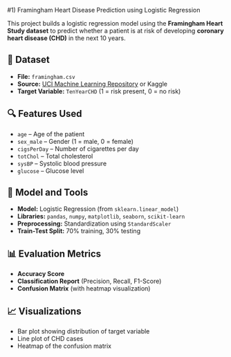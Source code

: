 #1) Framingham Heart Disease Prediction using Logistic Regression

This project builds a logistic regression model using the **Framingham Heart Study dataset** to predict whether a patient is at risk of developing **coronary heart disease (CHD)** in the next 10 years.

## 📁 Dataset

- **File:** `framingham.csv`
- **Source:** [UCI Machine Learning Repository](https://archive.ics.uci.edu/ml/datasets/Framingham+Heart+Study) or Kaggle
- **Target Variable:** `TenYearCHD` (1 = risk present, 0 = no risk)

## 🔍 Features Used

- `age` – Age of the patient
- `sex_male` – Gender (1 = male, 0 = female)
- `cigsPerDay` – Number of cigarettes per day
- `totChol` – Total cholesterol
- `sysBP` – Systolic blood pressure
- `glucose` – Glucose level

## 🧪 Model and Tools

- **Model:** Logistic Regression (from `sklearn.linear_model`)
- **Libraries:** `pandas`, `numpy`, `matplotlib`, `seaborn`, `scikit-learn`
- **Preprocessing:** Standardization using `StandardScaler`
- **Train-Test Split:** 70% training, 30% testing

## 📊 Evaluation Metrics

- **Accuracy Score**
- **Classification Report** (Precision, Recall, F1-Score)
- **Confusion Matrix** (with heatmap visualization)

## 📈 Visualizations

- Bar plot showing distribution of target variable
- Line plot of CHD cases
- Heatmap of the confusion matrix

